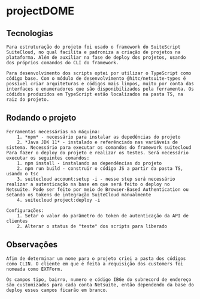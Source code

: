# projectDOME

## Tecnologias
    Para estruturação do projeto foi usado o framework do SuiteScript SuiteCloud, no qual facilita e padroniza a criação de projetos na plataforma. Além de auxiliar na fase de deploy dos projetos, usando dos próprios comandos do CLI do framework.

    Para desenvolvimento dos scripts optei por utilizar o TypeScript como código base. Com o módulo de desenvolvimento @hitc/netsuite-types é possível criar arquiteturas e códigos mais limpos, muito por conta das interfaces e enumeradores que são disponibilizados pela ferramenta. Os códidos produzidos em TypeScript estão localizados na pasta TS, na raiz do projeto.

## Rodando o projeto
    Ferramentas necessárias na máquina:
        1. *npm* - necessário para instalar as depedências do projeto
        2. *Java JDK 11* - instalado e referênciado nas variáveis de sistema. Necessário para executar os comandos do framework suitecloud
    Para fazer o deploy do projeto e realizar os testes. Será necessário executar os seguintes comandos:
        1. npm install - instalando as dependências do projeto
        2. npm run build - construir o código JS a partir da pasta TS, usando o tsc
        3. suitecloud account:setup -i - nesse step será necessário realizar a autenticação na base em que será feito o deploy no Netsuite. Pode ser feito por meio de Browser-Based Authentication ou setando os tokens de integração SuiteCloud manualmente
        4. suitecloud project:deploy -i

    Configurações:
        1. Setar o valor do parâmetro do token de autenticação da API de clientes
        2. Alterar o status de "teste" dos scripts para liberado

## Observações
    Afim de determinar um nome para o projeto criei a pasta dos códigos como CLIN. O cliente em que é feita a requisição dos customers foi nomeada como EXTForm.

    Os campos tipo, bairro, numero e código IBGe do subrecord de endereço são customizados para cada conta Netsuite, então dependendo da base do deploy esses campos ficarão em branco.
